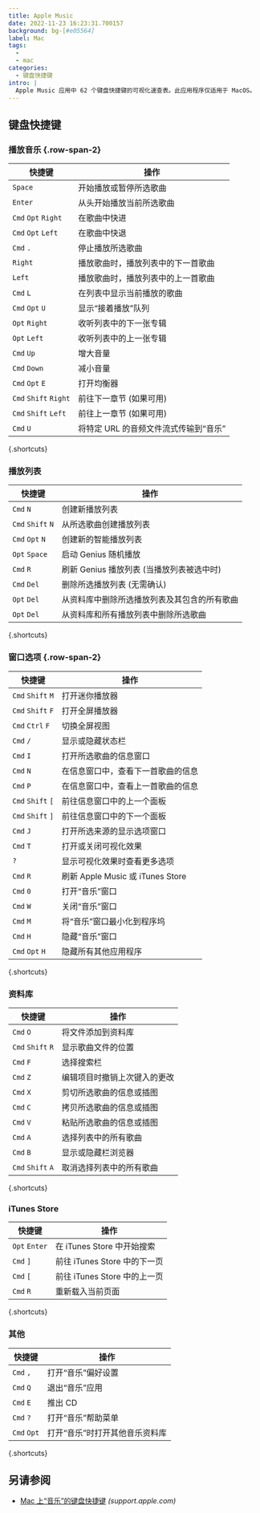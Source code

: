 ```yaml
---
title: Apple Music
date: 2022-11-23 16:23:31.700157
background: bg-[#e05564]
label: Mac
tags:
  -
  - mac
categories:
  - 键盘快捷键
intro: |
  Apple Music 应用中 62 个键盘快捷键的可视化速查表。此应用程序仅适用于 MacOS。
---
```


## 键盘快捷键

### 播放音乐 {.row-span-2}

| 快捷键                | 操作                                                     |
| --------------------- | -------------------------------------------------------- |
| `Space`               | 开始播放或暂停所选歌曲                                   |
| `Enter`               | 从头开始播放当前所选歌曲                                 |
| `Cmd` `Opt` `Right`   | 在歌曲中快进                                             |
| `Cmd` `Opt` `Left`    | 在歌曲中快退                                             |
| `Cmd` `.`             | 停止播放所选歌曲                                         |
| `Right`               | 播放歌曲时，播放列表中的下一首歌曲                         |
| `Left`                | 播放歌曲时，播放列表中的上一首歌曲                         |
| `Cmd` `L`             | 在列表中显示当前播放的歌曲                               |
| `Cmd` `Opt` `U`       | 显示“接着播放”队列                                       |
| `Opt` `Right`         | 收听列表中的下一张专辑                                   |
| `Opt` `Left`          | 收听列表中的上一张专辑                                   |
| `Cmd` `Up`            | 增大音量                                                 |
| `Cmd` `Down`          | 减小音量                                                 |
| `Cmd` `Opt` `E`       | 打开均衡器                                               |
| `Cmd` `Shift` `Right` | 前往下一章节 (如果可用)                                  |
| `Cmd` `Shift` `Left`  | 前往上一章节 (如果可用)                                  |
| `Cmd` `U`             | 将特定 URL 的音频文件流式传输到“音乐”                     |

{.shortcuts}

### 播放列表

| 快捷键            | 操作                                                                     |
| ----------------- | ------------------------------------------------------------------------ |
| `Cmd` `N`         | 创建新播放列表                                                           |
| `Cmd` `Shift` `N` | 从所选歌曲创建播放列表                                                   |
| `Cmd` `Opt` `N`   | 创建新的智能播放列表                                                     |
| `Opt` `Space`     | 启动 Genius 随机播放                                                     |
| `Cmd` `R`         | 刷新 Genius 播放列表 (当播放列表被选中时)                                |
| `Cmd` `Del`       | 删除所选播放列表 (无需确认)                                              |
| `Opt` `Del`       | 从资料库中删除所选播放列表及其包含的所有歌曲                             |
| `Opt` `Del`       | 从资料库和所有播放列表中删除所选歌曲                                     |

{.shortcuts}

### 窗口选项 {.row-span-2}

| 快捷键            | 操作                                                                     |
| ----------------- | ------------------------------------------------------------------------ |
| `Cmd` `Shift` `M` | 打开迷你播放器                                                           |
| `Cmd` `Shift` `F` | 打开全屏播放器                                                           |
| `Cmd` `Ctrl` `F`  | 切换全屏视图                                                             |
| `Cmd` `/`         | 显示或隐藏状态栏                                                         |
| `Cmd` `I`         | 打开所选歌曲的信息窗口                                                   |
| `Cmd` `N`         | 在信息窗口中，查看下一首歌曲的信息                                       |
| `Cmd` `P`         | 在信息窗口中，查看上一首歌曲的信息                                       |
| `Cmd` `Shift` `[` | 前往信息窗口中的上一个面板                                               |
| `Cmd` `Shift` `]` | 前往信息窗口中的下一个面板                                               |
| `Cmd` `J`         | 打开所选来源的显示选项窗口                                               |
| `Cmd` `T`         | 打开或关闭可视化效果                                                     |
| `?`               | 显示可视化效果时查看更多选项                                             |
| `Cmd` `R`         | 刷新 Apple Music 或 iTunes Store                                         |
| `Cmd` `0`         | 打开“音乐”窗口                                                           |
| `Cmd` `W`         | 关闭“音乐”窗口                                                           |
| `Cmd` `M`         | 将“音乐”窗口最小化到程序坞                                               |
| `Cmd` `H`         | 隐藏“音乐”窗口                                                           |
| `Cmd` `Opt` `H`   | 隐藏所有其他应用程序                                                     |

{.shortcuts}

### 资料库

| 快捷键            | 操作                                                                     |
| ----------------- | ------------------------------------------------------------------------ |
| `Cmd` `O`         | 将文件添加到资料库                                                       |
| `Cmd` `Shift` `R` | 显示歌曲文件的位置                                                       |
| `Cmd` `F`         | 选择搜索栏                                                               |
| `Cmd` `Z`         | 编辑项目时撤销上次键入的更改                                             |
| `Cmd` `X`         | 剪切所选歌曲的信息或插图                                                 |
| `Cmd` `C`         | 拷贝所选歌曲的信息或插图                                                 |
| `Cmd` `V`         | 粘贴所选歌曲的信息或插图                                                 |
| `Cmd` `A`         | 选择列表中的所有歌曲                                                     |
| `Cmd` `B`         | 显示或隐藏栏浏览器                                                       |
| `Cmd` `Shift` `A` | 取消选择列表中的所有歌曲                                                 |

{.shortcuts}

### iTunes Store

| 快捷键        | 操作                                                                     |
| ------------- | ------------------------------------------------------------------------ |
| `Opt` `Enter` | 在 iTunes Store 中开始搜索                                               |
| `Cmd` `]`     | 前往 iTunes Store 中的下一页                                             |
| `Cmd` `[`     | 前往 iTunes Store 中的上一页                                             |
| `Cmd` `R`     | 重新载入当前页面                                                         |

{.shortcuts}

### 其他

| 快捷键      | 操作                                                                     |
| ----------- | ------------------------------------------------------------------------ |
| `Cmd` `,`   | 打开“音乐”偏好设置                                                       |
| `Cmd` `Q`   | 退出“音乐”应用                                                           |
| `Cmd` `E`   | 推出 CD                                                                  |
| `Cmd` `?`   | 打开“音乐”帮助菜单                                                       |
| `Cmd` `Opt` | 打开“音乐”时打开其他音乐资料库                                           |

{.shortcuts}

## 另请参阅

- [Mac 上“音乐”的键盘快捷键](https://support.apple.com/guide/music/keyboard-shortcuts-mus1019/mac)
  _(support.apple.com)_
